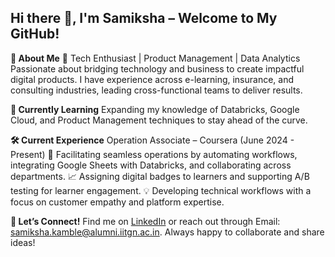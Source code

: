 ## Hi there 👋, I'm Samiksha – Welcome to My GitHub!

<!--
**samikshakamble1309/samikshakamble1309** is a ✨ _special_ ✨ repository because its `README.md` (this file) appears on your GitHub profile.

Here are some ideas to get you started:

- 🔭 I’m currently working on ...
- 🌱 I’m currently learning ...
- 👯 I’m looking to collaborate on ...
- 🤔 I’m looking for help with ...
- 💬 Ask me about ...
- 📫 How to reach me: ...
- 😄 Pronouns: ...
- ⚡ Fun fact: ...
-->

**🎯 About Me**
🌟 Tech Enthusiast | Product Management | Data Analytics
Passionate about bridging technology and business to create impactful digital products. I have experience across e-learning, insurance, and consulting industries, leading cross-functional teams to deliver results.

**🌱 Currently Learning**
Expanding my knowledge of Databricks, Google Cloud, and Product Management techniques to stay ahead of the curve.

**🛠️ Current Experience**
Operation Associate – Coursera (June 2024 - Present)
🚀 Facilitating seamless operations by automating workflows, integrating Google Sheets with Databricks, and collaborating across departments.
📈 Assigning digital badges to learners and supporting A/B testing for learner engagement.
💡 Developing technical workflows with a focus on customer empathy and platform expertise.

**🤝 Let’s Connect!**
Find me on [LinkedIn](https://www.linkedin.com/in/samiksha-kamble/) or reach out through Email: samiksha.kamble@alumni.iitgn.ac.in. Always happy to collaborate and share ideas!
